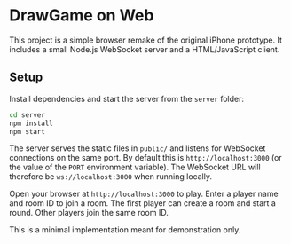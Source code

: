 # DrawGame on Web

This project is a simple browser remake of the original iPhone prototype.
It includes a small Node.js WebSocket server and a HTML/JavaScript client.

## Setup

Install dependencies and start the server from the `server` folder:

```bash
cd server
npm install
npm start
```

The server serves the static files in `public/` and listens for
WebSocket connections on the same port. By default this is
`http://localhost:3000` (or the value of the `PORT` environment
variable). The WebSocket URL will therefore be `ws://localhost:3000`
when running locally.

Open your browser at `http://localhost:3000` to play. Enter a player name
and room ID to join a room. The first player can create a room and start
a round. Other players join the same room ID.

This is a minimal implementation meant for demonstration only.
